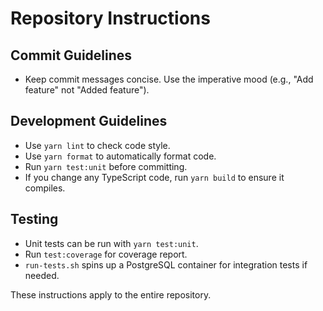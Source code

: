 # Repository Instructions

## Commit Guidelines
- Keep commit messages concise. Use the imperative mood (e.g., "Add feature" not "Added feature").

## Development Guidelines
- Use `yarn lint` to check code style.
- Use `yarn format` to automatically format code.
- Run `yarn test:unit` before committing.
- If you change any TypeScript code, run `yarn build` to ensure it compiles.

## Testing
- Unit tests can be run with `yarn test:unit`.
- Run `test:coverage` for coverage report.
- `run-tests.sh` spins up a PostgreSQL container for integration tests if needed.

These instructions apply to the entire repository.
